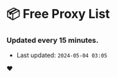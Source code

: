 # :package: Free Proxy List
### Updated every 15 minutes.

- Last updated: `2024-05-04 03:05`

:heart:

